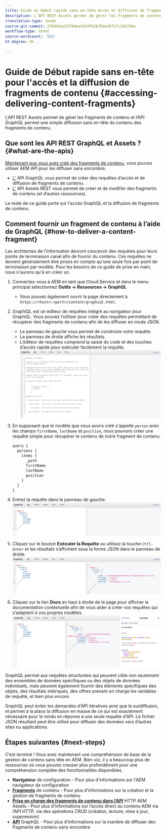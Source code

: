 ```yaml
---
title: Guide du Début rapide sans en-tête Accès et diffusion de fragments de contenu
description: L’API REST Assets permet de gérer les fragments de contenu et l’API GraphQL permet une simple diffusion sans en-tête du contenu des fragments de contenu.
translation-type: tm+mt
source-git-commit: 259d54a225f8dee5929f62b784e28f3fc2bb794a
workflow-type: tm+mt
source-wordcount: '512'
ht-degree: 0%

---
```



# Guide de Début rapide sans en-tête pour l&#39;accès et la diffusion de fragments de contenu {#accessing-delivering-content-fragments}

L’API REST Assets permet de gérer les fragments de contenu et l’API GraphQL permet une simple diffusion sans en-tête du contenu des fragments de contenu.

## Que sont les API REST GraphQL et Assets ? {#what-are-the-apis}

[Maintenant que vous avez créé des fragments de contenu,](create-content-fragment.md) vous pouvez utiliser AEM API pour les diffuser sans encombre.

* [L’](/help/assets/content-fragments/graphql-api-content-fragments.md) API GraphQL vous permet de créer des requêtes d’accès et de diffusion de fragments de contenu.
* [L’](/help/assets/content-fragments/assets-api-content-fragments.md) API Assets REST vous permet de créer et de modifier des fragments de contenu (et d’autres ressources).

Le reste de ce guide porte sur l&#39;accès GraphQL et la diffusion de fragments de contenu.

## Comment fournir un fragment de contenu à l’aide de GraphQL {#how-to-deliver-a-content-fragment}

Les architectes de l&#39;information devront concevoir des requêtes pour leurs points de terminaison canal afin de fournir du contenu. Ces requêtes ne doivent généralement être prises en compte qu&#39;une seule fois par point de terminaison par modèle. Pour les besoins de ce guide de prise en main, nous n&#39;aurons qu&#39;à en créer un.

1. Connectez-vous à AEM en tant que Cloud Service et dans le menu principal sélectionnez **Outils -> Ressources -> GraphQL**
   * Vous pouvez également ouvrir la page directement à `https://<host>:<port>/content/graphiql.html`.

1. GraphiQL est un éditeur de requêtes intégré au navigateur pour GraphQL. Vous pouvez l’utiliser pour créer des requêtes permettant de récupérer des fragments de contenu afin de les diffuser en mode JSON.
   * Le panneau de gauche vous permet de construire votre requête.
   * Le panneau de droite affiche les résultats.
   * L’éditeur de requêtes comprend la saisie du code et des touches d’accès rapide pour exécuter facilement la requête.
      ![Éditeur GraphiQL](../assets/graphiql.png)

1. En supposant que le modèle que nous avons créé s&#39;appelle `person` avec les champs `firstName`, `lastName` et `position`, nous pouvons créer une requête simple pour récupérer le contenu de notre fragment de contenu.

   ```text
   query {
     persons {
       items {
         _path
         firstName
         lastName
         position
       }
     }
   }
   ```

1. Entrez la requête dans le panneau de gauche.
   ![Requête GraphiQL](../assets/graphiql-query.png)

1. Cliquez sur le bouton **Exécuter la Requête** ou utilisez la touche `Ctrl-Enter` et les résultats s’affichent sous la forme JSON dans le panneau de droite.
   ![Résultats GraphiQL](../assets/graphiql-results.png)

1. Cliquez sur le lien **Docs** en haut à droite de la page pour afficher la documentation contextuelle afin de vous aider à créer vos requêtes qui s’adaptent à vos propres modèles.
   ![Documentation GraphiQL](../assets/graphiql-documentation.png)

GraphQL permet aux requêtes structurées qui peuvent cible non seulement des ensembles de données spécifiques ou des objets de données individuels, mais peuvent également fournir des éléments spécifiques des objets, des résultats imbriqués, des offres prenant en charge les variables de requête, et bien plus encore.

GraphQL peut éviter les demandes d&#39;API itératives ainsi que la surdiffusion, et permet à la place la diffusion en masse de ce qui est exactement nécessaire pour le rendu en réponse à une seule requête d&#39;API. Le fichier JSON résultant peut être utilisé pour diffuser des données vers d’autres sites ou applications.

## Étapes suivantes {#next-steps}

C’est terminé ! Vous avez maintenant une compréhension de base de la gestion de contenu sans tête en AEM. Bien sûr, il y a beaucoup plus de ressources où vous pouvez creuser plus profondément pour une compréhension complète des fonctionnalités disponibles.

* **Navigateur**  de configuration - Pour plus d&#39;informations sur l&#39;AEM navigateur de configuration
* **[Fragments](/help/assets/content-fragments/content-fragments.md)**  de contenu - Pour plus d’informations sur la création et la gestion de fragments de contenu
* **[Prise en charge des fragments de contenu dans l’API](/help/assets/content-fragments/assets-api-content-fragments.md)**  HTTP AEM Assets - Pour plus d’informations sur l’accès direct au contenu AEM via l’API HTTP, via des opérations CRUD (création, lecture, mise à jour, suppression)
* **[API](/help/assets/content-fragments/graphql-api-content-fragments.md)**  GraphQL - Pour plus d&#39;informations sur la manière de diffuser des fragments de contenu sans encombre
